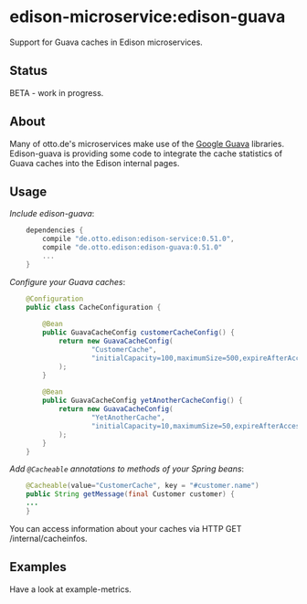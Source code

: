 # edison-microservice:edison-guava

Support for Guava caches in Edison microservices.

## Status

BETA - work in progress.

## About

Many of otto.de's microservices make use of the [Google Guava](https://github.com/google/guava) libraries. 
Edison-guava is providing some code to integrate the cache statistics of Guava caches into the Edison internal pages.

## Usage

*Include edison-guava*:
 
```gradle
    dependencies {
        compile "de.otto.edison:edison-service:0.51.0",
        compile "de.otto.edison:edison-guava:0.51.0"
        ...
    }
```
 
*Configure your Guava caches*:

```java
    @Configuration
    public class CacheConfiguration {
    
        @Bean
        public GuavaCacheConfig customerCacheConfig() {
            return new GuavaCacheConfig(
                    "CustomerCache",
                    "initialCapacity=100,maximumSize=500,expireAfterAccess=10m,expireAfterWrite=10m,recordStats"
            );
        }
    
        @Bean
        public GuavaCacheConfig yetAnotherCacheConfig() {
            return new GuavaCacheConfig(
                    "YetAnotherCache",
                    "initialCapacity=10,maximumSize=50,expireAfterAccess=5s,expireAfterWrite=5s,recordStats"
            );
        }
    }
```

*Add `@Cacheable` annotations to methods of your Spring beans*:

```java
    @Cacheable(value="CustomerCache", key = "#customer.name")
    public String getMessage(final Customer customer) {
    ...
    }
```

You can access information about your caches via HTTP GET /internal/cacheinfos.

## Examples

Have a look at example-metrics.

